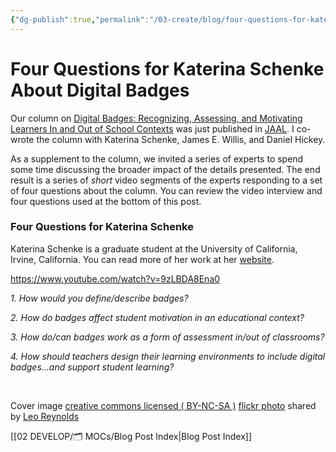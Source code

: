 ```yaml
---
{"dg-publish":true,"permalink":"/03-create/blog/four-questions-for-katerina-schenke-about-digital-badges/","title":"Four Questions for Katerina Schenke About Digital Badges","tags":["badges","jaal"]}
---
```


# Four Questions for Katerina Schenke About Digital Badges

Our column on [Digital Badges: Recognizing, Assessing, and Motivating Learners In and Out of School Contexts](http://wiobyrne.com/digital-badges-recognizing-assessing-and-motivating-learners-in-and-out-of-school-contexts/) was just published in [JAAL](http://onlinelibrary.wiley.com/doi/10.1002/jaal.381/abstract). I co-wrote the column with Katerina Schenke, James E. Willis, and Daniel Hickey.

As a supplement to the column, we invited a series of experts to spend some time discussing the broader impact of the details presented. The end result is a series of _short_ video segments of the experts responding to a set of four questions about the column. You can review the video interview and four questions used at the bottom of this post.

### Four Questions for Katerina Schenke

Katerina Schenke is a graduate student at the University of California, Irvine, California. You can read more of her work at her [website](https://katerinaschenke.wordpress.com/).

https://www.youtube.com/watch?v=9zLBDA8Ena0

_1\. How would you define/describe badges?_

_2\. How do badges affect student motivation in an educational context?_

_3\. How do/can badges work as a form of assessment in/out of classrooms?_

_4\. How should teachers design their learning environments to include digital badges...and support student learning?_

 

Cover image [creative commons licensed ( BY-NC-SA )](http://creativecommons.org/licenses/by-nc-sa/2.0/) [flickr photo](http://flickr.com/photos/lwr/13421955434 "Question Mark") shared by [Leo Reynolds](http://flickr.com/people/lwr)

[[02 DEVELOP/🗂️ MOCs/Blog Post Index\|Blog Post Index]]